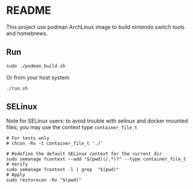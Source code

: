 README
======
This project use podman ArchLinux image to build nintendo switch tools and homebrews.

Run
---
```bash
sudo ./podman_build.sh
```

Or from your host system
```
./run.sh

```

SELinux
-------
Note for SELinux users: to avoid trouble with selinux and docker mounted files; you may use the context type ```container_file_t```

```
# For tests only
# chcon -Rv -t container_file_t './'

# Redefine the default SELinux context for the current dir 
sudo semanage fcontext --add "$(pwd)(/.*)?" --type container_file_t
# Verify
sudo semanage fcontext -l | grep  "$(pwd)"
# Apply
sudo restorecon -Rv "$(pwd)"
```
